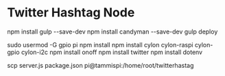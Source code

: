 # Twitter Hashtag Node


npm install gulp --save-dev
npm install candyman --save-dev
gulp deploy

sudo usermod -G gpio pi
npm install 
npm install cylon cylon-raspi cylon-gpio cylon-i2c
npm install onoff
npm install twitter
npm install dotenv

scp server.js package.json pi@tammispi:/home/root/twitterhastag



